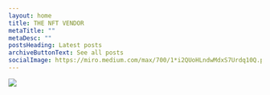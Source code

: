 ```yaml
---
layout: home
title: THE NFT VENDOR
metaTitle: ""
metaDesc: ""
postsHeading: Latest posts
archiveButtonText: See all posts
socialImage: https://miro.medium.com/max/700/1*i2QUoHLndwMdxS7Urdq10Q.png
---
```

<!--StartFragment-->

![](https://miro.medium.com/max/700/1*i2QUoHLndwMdxS7Urdq10Q.png)

<!--EndFragment-->